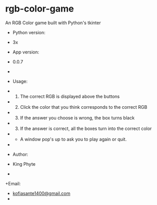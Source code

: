 # rgb-color-game
An RGB Color game built with Python's tkinter

+ Python version:
+    3x

+ App version:
+    0.0.7
+
+ Usage:
+    1) The correct RGB is displayed above the buttons
+    2) Click the color that you think corresponds to the correct RGB
+    3) If the answer you choose is wrong, the box turns black
+    3) If the answer is correct, all the boxes turn into the correct color
+    - A window pop's up to ask you to play again or quit.
+
+ Author:
+    King Phyte
+
+Email:
+    kofiasante1400@gmail.com
+
